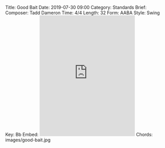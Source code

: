 Title: Good Bait
Date: 2019-07-30 09:00
Category: Standards
Brief:
Composer: Tadd Dameron
Time: 4/4
Length: 32
Form: AABA
Style: Swing
Key: Bb
Embed: <iframe src="https://open.spotify.com/embed/user/thatdavidmiller/playlist/0zcjEUI2VgPscL5gPUUhNi" width="300" height="380" frameborder="0" allowtransparency="true" allow="encrypted-media"></iframe>
Chords: images/good-bait.jpg
